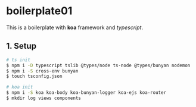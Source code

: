 # boilerplate01

This is a boilerplate with **koa** framework and *typescript*.

## 1. Setup

```sh
# ts init
$ npm i -D typescript tslib @types/node ts-node @types/bunyan nodemon
$ npm i -S cross-env bunyan
$ touch tsconfig.json

# koa init
$ npm i -S koa koa-body koa-bunyan-logger koa-ejs koa-router
$ mkdir log views components
```